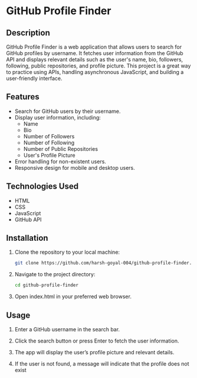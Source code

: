 # GitHub Profile Finder

## Description

GitHub Profile Finder is a web application that allows users to search for GitHub profiles by username. It fetches user information from the GitHub API and displays relevant details such as the user's name, bio, followers, following, public repositories, and profile picture. This project is a great way to practice using APIs, handling asynchronous JavaScript, and building a user-friendly interface.

## Features

- Search for GitHub users by their username.
- Display user information, including:
  - Name
  - Bio
  - Number of Followers
  - Number of Following
  - Number of Public Repositories
  - User's Profile Picture
- Error handling for non-existent users.
- Responsive design for mobile and desktop users.

## Technologies Used

- HTML
- CSS
- JavaScript
- GitHub API

## Installation

1. Clone the repository to your local machine:
   ```bash
   git clone https://github.com/harsh-goyal-004/github-profile-finder.git
   
2. Navigate to the project directory:
   ```bash
   cd github-profile-finder
   
3. Open index.html in your preferred web browser.

## Usage

1. Enter a GitHub username in the search bar.
  
2. Click the search button or press Enter to fetch the user information.
   
3. The app will display the user’s profile picture and relevant details.
   
4. If the user is not found, a message will indicate that the profile does not exist

   
